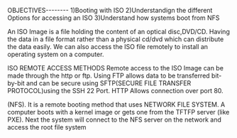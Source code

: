 OBJECTIVES--------
1)Booting with ISO
2)Understandign the different Options for accessing an ISO
3)Understand how systems boot from NFS

An ISO Image is  a file holding the content of an optical disc,DVD/CD. Having the data in a file format rather than a physical cd/dvd which can distribute the data easily. We can also access the ISO file remotely to install an operating system on a computer.

ISO REMOTE ACCESS METHODS
Remote access to the ISO Image can be made through the http or ftp. Using FTP allows data to be transferred bit-by-bit and can be secure using SFTP(SECURE FILE TRANSFER PROTOCOL)using the SSH 22 Port. HTTP Allows connection over port 80.

(NFS).
It is a remote booting method that uses NETWORK FILE SYSTEM. A computer boots with a kernel image or gets one from the TFTFP server (like PXE). Next the system will connect to the NFS server on the network and access the root file system